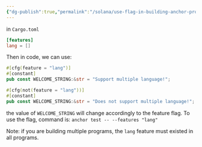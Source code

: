 ```yaml
---
{"dg-publish":true,"permalink":"/solana/use-flag-in-building-anchor-program/"}
---
```



in `Cargo.toml`

```toml
[features]
lang = []
```

Then in code, we can use:

```rust
#[cfg(feature = "lang")]
#[constant]
pub const WELCOME_STRING:&str = "Support multiple language!";

#[cfg(not(feature = "lang"))]
#[constant]
pub const WELCOME_STRING:&str = "Does not support multiple language!";
```

the value of `WELCOME_STRING` will change accordingly to the feature flag.
To use the flag, command is:
`anchor test -- --features "lang"`

Note: if you are building multiple programs, the `lang` feature must existed in all programs.